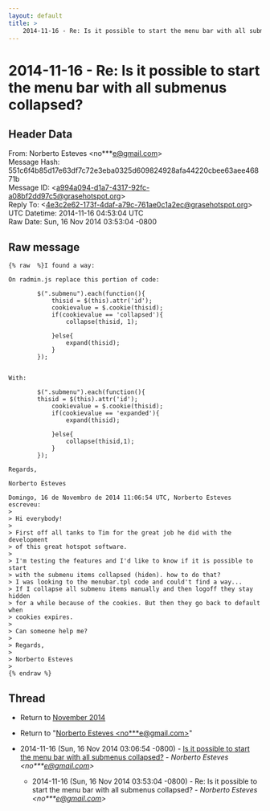 ```yaml
---
layout: default
title: >
    2014-11-16 - Re: Is it possible to start the menu bar with all submenus collapsed?
---
```


# 2014-11-16 - Re: Is it possible to start the menu bar with all submenus collapsed?

## Header Data

From: Norberto Esteves \<no***e@gmail.com\><br>
Message Hash: 551c6f4b85d17e63df7c72e3eba0325d609824928afa44220cbee63aee46871b<br>
Message ID: \<a994a094-d1a7-4317-92fc-a08bf2dd97c5@grasehotspot.org\><br>
Reply To: \<4e3c2e62-173f-4daf-a79c-761ae0c1a2ec@grasehotspot.org\><br>
UTC Datetime: 2014-11-16 04:53:04 UTC<br>
Raw Date: Sun, 16 Nov 2014 03:53:04 -0800<br>

## Raw message

```
{% raw  %}I found a way:

On radmin.js replace this portion of code:

        $(".submenu").each(function(){
            thisid = $(this).attr('id');
            cookievalue = $.cookie(thisid);
            if(cookievalue == 'collapsed'){
                collapse(thisid, 1);
             
            }else{
                expand(thisid);            
            }
        });


With:

        $(".submenu").each(function(){
        thisid = $(this).attr('id');
            cookievalue = $.cookie(thisid);
            if(cookievalue == 'expanded'){
                expand(thisid);
             
            }else{
                collapse(thisid,1);            
            }
        });

Regards,

Norberto Esteves

Domingo, 16 de Novembro de 2014 11:06:54 UTC, Norberto Esteves escreveu:
>
> Hi everybody!
>
> First off all tanks to Tim for the great job he did with the development 
> of this great hotspot software.
>
> I'm testing the features and I'd like to know if it is possible to start 
> with the submenu items collapsed (hiden). how to do that?
> I was looking to the menubar.tpl code and could't find a way...
> If I collapse all submenu items manually and then logoff they stay hidden 
> for a while because of the cookies. But then they go back to default when 
> cookies expires.  
>
> Can someone help me?
>
> Regards,
>
> Norberto Esteves
>
{% endraw %}
```

## Thread

+ Return to [November 2014](/archive/2014/11)

+ Return to "[Norberto Esteves <no***e<span>@</span>gmail.com>](/authors/no___e_at_gmail_com)"

+ 2014-11-16 (Sun, 16 Nov 2014 03:06:54 -0800) - [Is it possible to start the menu bar with all submenus collapsed?](/archive/2014/11/132c99921bffa8741ad913f3dcffddd9f1b996647515dcb26e578e6af647a2e6) - _Norberto Esteves \<no***e@gmail.com\>_
  + 2014-11-16 (Sun, 16 Nov 2014 03:53:04 -0800) - Re: Is it possible to start the menu bar with all submenus collapsed? - _Norberto Esteves \<no***e@gmail.com\>_

